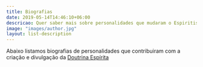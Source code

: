 ```yaml
---
title: Biografias
date: 2019-05-14T14:46:10+06:00
descricao: Quer saber mais sobre personalidades que mudaram o Espiritismo? Leia para saber mais.
image: "images/author.jpg"
layout: list-description
---
```


Abaixo listamos biografias de personalidades que contribuiram com a criação e
divulgação da [Doutrina Espírita](/espiritismo)
